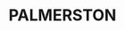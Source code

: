 ---
lastmod: '2025-04-06T06:05:20+00:00'
latitude: -35.201802
layout: suburb
longitude: 149.132349
postcode: '2913'
state: ACT
title: PALMERSTON
url: /act/palmerston/
---